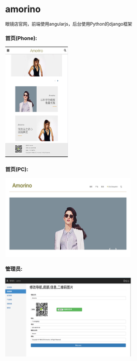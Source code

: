 <h1>amorino</h1>
<p>眼镜店官网，前端使用angularjs，后台使用Python的django框架</p>
<h3>首页(Phone):</h3>
<img src="https://raw.githubusercontent.com/CPYcpyCPY/amorino/master/static/phone.png" width='200px' height='350px'>
<h3>首页(PC):</h3>
<img src="https://raw.githubusercontent.com/CPYcpyCPY/amorino/master/static/pc.png" width='400px' height='250px'>
<h3>管理员:</h3>
<img src="https://raw.githubusercontent.com/CPYcpyCPY/amorino/master/static/admin.png" width='400px' height='250px'>